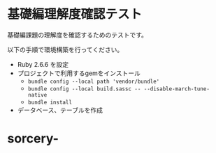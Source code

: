 # 基礎編理解度確認テスト
  
基礎編課題の理解度を確認するためのテストです。

以下の手順で環境構築を行ってください。

- Ruby 2.6.6 を設定
- プロジェクトで利用するgemをインストール
  - `bundle config --local path 'vendor/bundle'` 
  - `bundle config --local build.sassc -- --disable-march-tune-native`
  - `bundle install`
- データベース、テーブルを作成
# sorcery-
